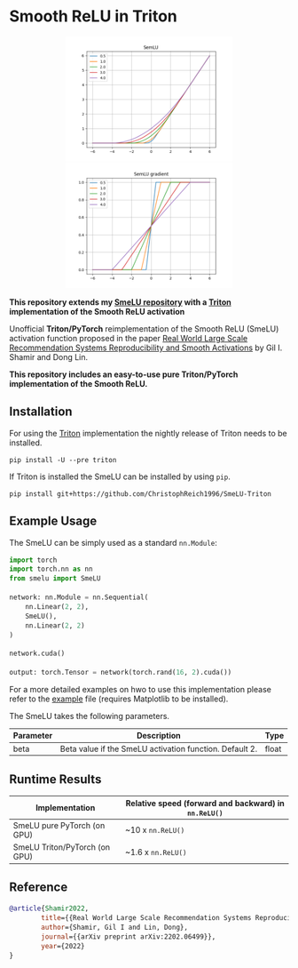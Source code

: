 # Smooth ReLU in Triton

<p align="center">
<img src="plots/SemLU.png" alt="drawing" width="300"/><img src="plots/SemLU_grad.png" alt="drawing" width="300"/>
</p>

**This repository extends my [SmeLU repository](https://github.com/ChristophReich1996/SmeLU) with a [Triton](https://github.com/openai/triton) implementation of the Smooth ReLU activation**

Unofficial **Triton/PyTorch** reimplementation of the Smooth ReLU (SmeLU) activation function proposed in the
paper [Real World Large Scale Recommendation Systems Reproducibility and Smooth Activations](https://arxiv.org/pdf/2202.06499.pdf)
by Gil I. Shamir and Dong Lin.

**This repository includes an easy-to-use pure Triton/PyTorch implementation of the Smooth ReLU.**

## Installation

For using the [Triton](https://github.com/openai/triton) implementation the nightly release of Triton needs to be installed.

````shell script
pip install -U --pre triton
````

If Triton is installed the SmeLU can be installed by using `pip`.

````shell script
pip install git+https://github.com/ChristophReich1996/SmeLU-Triton
````

## Example Usage

The SmeLU can be simply used as a standard `nn.Module`:

````python
import torch
import torch.nn as nn
from smelu import SmeLU

network: nn.Module = nn.Sequential(
    nn.Linear(2, 2),
    SmeLU(),
    nn.Linear(2, 2)
)

network.cuda()

output: torch.Tensor = network(torch.rand(16, 2).cuda())
````

For a more detailed examples on hwo to use this implementation please refer to the [example](example.py) file (requires
Matplotlib to be installed).

The SmeLU takes the following parameters.

| Parameter | Description | Type |
| ------------- | ------------- | ------------- |
| beta | Beta value if the SmeLU activation function. Default 2. | float |

## Runtime Results

| Implementation | Relative speed (forward and backward) in `nn.ReLU()` |
| ------------- | ------------- |
| SmeLU pure PyTorch (on GPU) | ~10 x `nn.ReLU()` | 
| SmeLU Triton/PyTorch (on GPU) | ~1.6 x `nn.ReLU()` | 

## Reference

````bibtex
@article{Shamir2022,
        title={{Real World Large Scale Recommendation Systems Reproducibility and Smooth Activations}},
        author={Shamir, Gil I and Lin, Dong},
        journal={{arXiv preprint arXiv:2202.06499}},
        year={2022}
}
````
